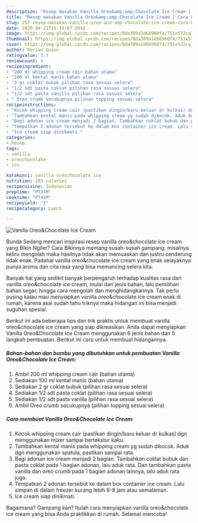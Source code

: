 ```yaml
---
description: "Resep masakan Vanilla Oreo&amp;amp;Chocolate Ice Cream | Cara Buat Vanilla Oreo&amp;amp;Chocolate Ice Cream Yang Lezat Sekali"
title: "Resep masakan Vanilla Oreo&amp;amp;Chocolate Ice Cream | Cara Buat Vanilla Oreo&amp;amp;Chocolate Ice Cream Yang Lezat Sekali"
slug: 257-resep-masakan-vanilla-oreo-and-amp-chocolate-ice-cream-cara-buat-vanilla-oreo-and-amp-chocolate-ice-cream-yang-lezat-sekali
date: 2020-04-21T15:13:07.284Z
image: https://img-global.cpcdn.com/recipes/0da309a1d66960f4/751x532cq70/vanilla-oreochocolate-ice-cream-foto-resep-utama.jpg
thumbnail: https://img-global.cpcdn.com/recipes/0da309a1d66960f4/751x532cq70/vanilla-oreochocolate-ice-cream-foto-resep-utama.jpg
cover: https://img-global.cpcdn.com/recipes/0da309a1d66960f4/751x532cq70/vanilla-oreochocolate-ice-cream-foto-resep-utama.jpg
author: Marian Quinn
ratingvalue: 3.7
reviewcount: 4
recipeingredient:
- "200 ml whipping cream cair bahan utama"
- "100 ml kental manis bahan utama"
- "2 gr coklat bubuk pilihan rasa sesuai selera"
- "1/2 sdt pasta coklat pilihan rasa sesuai selera"
- "1/2 sdt pasta vanilla pilihan rasa sesuai selera"
- " Oreo crumb secukupnya pilihan topping sesuai selera"
recipeinstructions:
- "Kocok whipping cream cair (pastikan dingin/baru keluar dr kulkas) dgn menggunakan mixer sampai bertekstur kaku."
- "Tambahkan kental manis pada whipping cream yg sudah dikocok. Aduk dgn menggunakan spatula, pastikan sampai rata."
- "Bagi adonan ice cream menjadi 2 bagian. Tambahkan coklat bubuk dan pasta coklat pada 1 bagian adonan, lalu aduk rata. Dan tambahkan pasta vanilla dan oreo crumb pada 1 bagian adonan lainnya, lalu aduk rata juga."
- "Tempatkan 2 adonan tersebut ke dalam box container ice cream. Lalu simpan di dalam freezer kurang lebih 6-8 jam atau semalaman."
- "Ice cream siap dinikmati."
categories:
- Resep
tags:
- vanilla
- oreochocolate
- ice

katakunci: vanilla oreochocolate ice 
nutrition: 283 calories
recipecuisine: Indonesian
preptime: "PT37M"
cooktime: "PT41M"
recipeyield: "1"
recipecategory: Lunch

---
```



![Vanilla Oreo&amp;Chocolate Ice Cream](https://img-global.cpcdn.com/recipes/0da309a1d66960f4/751x532cq70/vanilla-oreochocolate-ice-cream-foto-resep-utama.jpg)

Bunda Sedang mencari inspirasi resep vanilla oreo&amp;chocolate ice cream yang Bikin Ngiler? Cara Bikinnya memang susah-susah gampang. misalnya keliru mengolah maka hasilnya tidak akan memuaskan dan justru cenderung tidak enak. Padahal vanilla oreo&amp;chocolate ice cream yang enak selayaknya punya aroma dan cita rasa yang bisa memancing selera kita.

Banyak hal yang sedikit banyak berpengaruh terhadap kualitas rasa dari vanilla oreo&amp;chocolate ice cream, mulai dari jenis bahan, lalu pemilihan bahan segar, hingga cara mengolah dan menghidangkannya. Tak perlu pusing kalau mau menyiapkan vanilla oreo&amp;chocolate ice cream enak di rumah, karena asal sudah tahu triknya maka hidangan ini bisa menjadi suguhan spesial.




Berikut ini ada beberapa tips dan trik praktis untuk membuat vanilla oreo&amp;chocolate ice cream yang siap dikreasikan. Anda dapat menyiapkan Vanilla Oreo&amp;Chocolate Ice Cream menggunakan 6 jenis bahan dan 5 langkah pembuatan. Berikut ini cara untuk membuat hidangannya.

<!--inarticleads1-->

##### Bahan-bahan dan bumbu yang dibutuhkan untuk pembuatan Vanilla Oreo&amp;Chocolate Ice Cream:

1. Ambil 200 ml whipping cream cair (bahan utama)
1. Sediakan 100 ml kental manis (bahan utama)
1. Sediakan 2 gr coklat bubuk (pilihan rasa sesuai selera)
1. Sediakan 1/2 sdt pasta coklat (pilihan rasa sesuai selera)
1. Sediakan 1/2 sdt pasta vanilla (pilihan rasa sesuai selera)
1. Ambil  Oreo crumb secukupnya (pilihan topping sesuai selera)




<!--inarticleads2-->

##### Cara membuat Vanilla Oreo&amp;Chocolate Ice Cream:

1. Kocok whipping cream cair (pastikan dingin/baru keluar dr kulkas) dgn menggunakan mixer sampai bertekstur kaku.
1. Tambahkan kental manis pada whipping cream yg sudah dikocok. Aduk dgn menggunakan spatula, pastikan sampai rata.
1. Bagi adonan ice cream menjadi 2 bagian. Tambahkan coklat bubuk dan pasta coklat pada 1 bagian adonan, lalu aduk rata. Dan tambahkan pasta vanilla dan oreo crumb pada 1 bagian adonan lainnya, lalu aduk rata juga.
1. Tempatkan 2 adonan tersebut ke dalam box container ice cream. Lalu simpan di dalam freezer kurang lebih 6-8 jam atau semalaman.
1. Ice cream siap dinikmati.




Bagaimana? Gampang kan? Itulah cara menyiapkan vanilla oreo&amp;chocolate ice cream yang bisa Anda praktikkan di rumah. Selamat mencoba!
